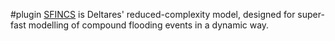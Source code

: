 #plugin 
[SFINCS](https://sfincs.readthedocs.io/en/latest/) is Deltares' reduced-complexity model, designed for super-fast modelling of compound flooding events in a dynamic way.